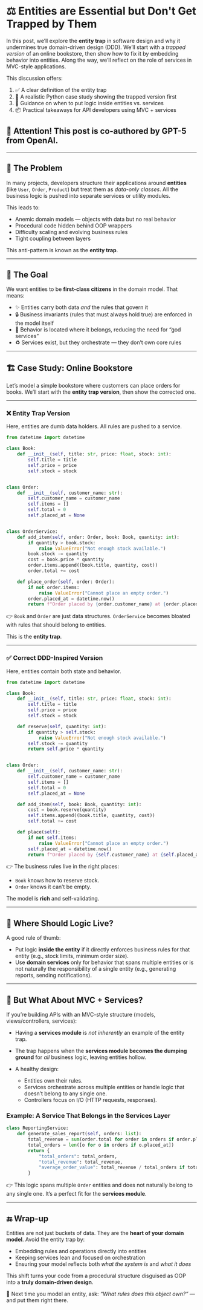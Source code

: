 # ⚖️ Entities are Essential but Don't Get Trapped by Them

In this post, we’ll explore the **entity trap** in software design and why it undermines true domain-driven design (DDD). We’ll start with a *trapped version* of an online bookstore, then show how to fix it by embedding behavior into entities. Along the way, we’ll reflect on the role of services in MVC-style applications.

This discussion offers:

1. ✅ A clear definition of the entity trap
2. 🚫 A realistic Python case study showing the trapped version first
3. 🧬 Guidance on when to put logic inside entities vs. services
4. 📦 Practical takeaways for API developers using MVC + services

## 📢 Attention! This post is co-authored by GPT-5 from OpenAI.

---

## 🧱 The Problem

In many projects, developers structure their applications around **entities** (like `User`, `Order`, `Product`) but treat them as *data-only classes*. All the business logic is pushed into separate services or utility modules.

This leads to:

* Anemic domain models — objects with data but no real behavior
* Procedural code hidden behind OOP wrappers
* Difficulty scaling and evolving business rules
* Tight coupling between layers

This anti-pattern is known as the **entity trap**.

---

## 🎯 The Goal

We want entities to be **first-class citizens** in the domain model. That means:

* ✨ Entities carry both data *and* the rules that govern it
* 🔒 Business invariants (rules that must always hold true) are enforced in the model itself
* 🧩 Behavior is located where it belongs, reducing the need for “god services”
* ♻️ Services exist, but they orchestrate — they don’t own core rules

---

## 🏗️ Case Study: Online Bookstore

Let’s model a simple bookstore where customers can place orders for books. We’ll start with the **entity trap version**, then show the corrected one.

---

### ❌ Entity Trap Version

Here, entities are dumb data holders. All rules are pushed to a service.

```python
from datetime import datetime

class Book:
    def __init__(self, title: str, price: float, stock: int):
        self.title = title
        self.price = price
        self.stock = stock


class Order:
    def __init__(self, customer_name: str):
        self.customer_name = customer_name
        self.items = []
        self.total = 0
        self.placed_at = None


class OrderService:
    def add_item(self, order: Order, book: Book, quantity: int):
        if quantity > book.stock:
            raise ValueError("Not enough stock available.")
        book.stock -= quantity
        cost = book.price * quantity
        order.items.append((book.title, quantity, cost))
        order.total += cost

    def place_order(self, order: Order):
        if not order.items:
            raise ValueError("Cannot place an empty order.")
        order.placed_at = datetime.now()
        return f"Order placed by {order.customer_name} at {order.placed_at}, total = {order.total}"
```

👉 `Book` and `Order` are just data structures. `OrderService` becomes bloated with rules that should belong to entities.

This is the **entity trap**.

---

### ✅ Correct DDD-Inspired Version

Here, entities contain both state and behavior.

```python
from datetime import datetime

class Book:
    def __init__(self, title: str, price: float, stock: int):
        self.title = title
        self.price = price
        self.stock = stock

    def reserve(self, quantity: int):
        if quantity > self.stock:
            raise ValueError("Not enough stock available.")
        self.stock -= quantity
        return self.price * quantity


class Order:
    def __init__(self, customer_name: str):
        self.customer_name = customer_name
        self.items = []
        self.total = 0
        self.placed_at = None

    def add_item(self, book: Book, quantity: int):
        cost = book.reserve(quantity)
        self.items.append((book.title, quantity, cost))
        self.total += cost

    def place(self):
        if not self.items:
            raise ValueError("Cannot place an empty order.")
        self.placed_at = datetime.now()
        return f"Order placed by {self.customer_name} at {self.placed_at}, total = {self.total}"
```

👉 The business rules live in the right places:

* `Book` knows how to reserve stock.
* `Order` knows it can’t be empty.

The model is **rich** and self-validating.

---

## 🧠 Where Should Logic Live?

A good rule of thumb:

* Put logic **inside the entity** if it directly enforces business rules for that entity (e.g., stock limits, minimum order size).
* Use **domain services** only for behavior that spans multiple entities or is not naturally the responsibility of a single entity (e.g., generating reports, sending notifications).

---

## 🧩 But What About MVC + Services?

If you’re building APIs with an MVC-style structure (models, views/controllers, services):

* Having a **services module** is *not inherently* an example of the entity trap.
* The trap happens when the **services module becomes the dumping ground** for *all* business logic, leaving entities hollow.
* A healthy design:

  * Entities own their rules.
  * Services orchestrate across multiple entities or handle logic that doesn’t belong to any single one.
  * Controllers focus on I/O (HTTP requests, responses).

### Example: A Service That Belongs in the Services Layer

```python
class ReportingService:
    def generate_sales_report(self, orders: list):
        total_revenue = sum(order.total for order in orders if order.placed_at)
        total_orders = len([o for o in orders if o.placed_at])
        return {
            "total_orders": total_orders,
            "total_revenue": total_revenue,
            "average_order_value": total_revenue / total_orders if total_orders else 0
        }
```

👉 This logic spans multiple `Order` entities and does not naturally belong to any single one. It’s a perfect fit for the **services module**.

---

## 🔚 Wrap-up

Entities are not just buckets of data. They are the **heart of your domain model**. Avoid the entity trap by:

* Embedding rules and operations directly into entities
* Keeping services lean and focused on orchestration
* Ensuring your model reflects both *what the system is* and *what it does*

This shift turns your code from a procedural structure disguised as OOP into a **truly domain-driven design**.

🚀 Next time you model an entity, ask: *“What rules does this object own?”* — and put them right there.
